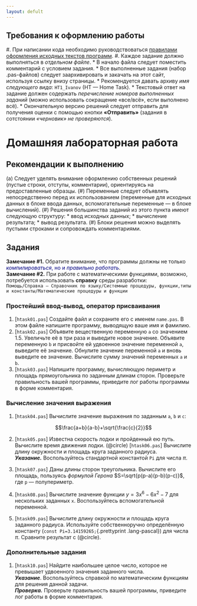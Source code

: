 ```yaml
---
layout: defult
---
```


[//]: <> ( assignment id: 6832 )

## Требования к оформлению работы ##

#. При написании кода необходимо руководствоваться [правилами оформления исходных текстов программ](http://edu.mmcs.sfedu.ru/mod/resource/view.php?id=6828).
#. Каждое задание должно выполняться в _отдельном файле_. 
    * В начало файла следует поместить комментарий с условием задания. 
    * Все выполненные задания (набор .pas-файлов) следует заархивировать и закачать на этот сайт, используя ссылку внизу страницы. 
    * Рекомендуется давать архиву _имя следующего вида_: `HT1_Ivanov` (HT — Home Task).
    * Текстовый ответ на задание должен содержать _перечисление номеров выполненных заданий_ (можно использовать сокращение «все/всё», если выполнено всё).
    * Окончательную версию решений следует отправить для получения оценки с помощью кнопки **«Отправить»** (задания в сотстоянии _«черновик» не проверяются_).

# Домашняя лабораторная работа #

## Рекомендации к выполнению ##

(a) Следует уделять внимание оформлению собственных решений (пустые строки, отступы, комментарии), ориентируясь на предоставленные образцы.
(#) Переменные следует объявлять непосредственно перед их использованием (переменные для исходных данных в блоке ввода данных, вспомогательные переменные — в блоке вычислений).
(#) Решения большинства заданий из этого пункта имеют следующую структуру:
    * ввод исходных данных;
    * вычисление результата;
    * вывод результата. 
(#) Блоки решения можно выделять пустыми строками и сопровождать комментариями. 

## Задания ##

**Замечание \#1.** Обратите внимание, что программы должны не только <font style="color: navy">_компилироваться_, но и _правильно работать_</font>.   
**Замечание \#2.** При работе с математическими функциями, возможно, потребуется использовать **справку** среды разработки:    
    `Помощь/Справка — Справочник по языку/Системные процедуры, функции,типы и константы/Математические процедуры и функции`

### Простейший ввод-вывод, оператор присваивания ###

1. [`htask01.pas`] Создайте файл и сохраните его с именем `name.pas`. В этом файле напишите программу, выводящую ваше имя и фамилию. 
1. [`htask02.pas`] Объявите вещественную переменную `a` со значением 1.5. Увеличьте её в три раза и выведите новое значение. Объявите переменную `b` и присвойте ей удвоенное значение переменной `a`, выведите её значение. Обнулите значение переменной `a` и вновь выведите ее значение. Вычислите сумму значений переменных `a` и `b`. 
1. [`htask03.pas`] Напишите программу, вычисляющую периметр и площадь прямоугольника по заданным длинам сторон. Проверьте правильность вашей программы, приведите лог работы программы в форме комментария.
        
### Вычисление значения выражения ###

1. [`htask04.pas`] Вычислите значение выражения по заданным `a`, `b` и `c`: 
    
    $$\frac{a+b}{a-b}+\sqrt{\frac{c}{2}}$$ 
1. [`htask05.pas`] Известна скорость лодки и пройденный ею путь. Вычислите время движения лодки. 
(@circle) [`htask06.pas`] Вычислите длину окружности и площадь круга заданного радиуса.   
    _**Указание.**_ Воспользуйтесь стандартной константой `Pi` для числа $\pi$. 
1. [`htask07.pas`] Даны длины сторон треугольника. Вычислите его площадь, пользуясь _формулой Герона_ $S=\sqrt{p(p-a)(p-b)(p-c)}$, где `p` — полупериметр. 
1. [`htask08.pas`] Вычислите значение функции $y = 3x^6 - 6x^2 - 7$ для нескольких заданных `x`. Воспользуйтесь вспомогательной переменной. 
1. [`htask09.pas`] Вычислите длину окружности и площадь круга заданного радиуса. 
    Используйте собственноручно определённую константу (`const Pi=3.14159265;`{.prettyprint .lang-pascal}) для числа $\pi$. Сравните результат с (@circle). 

### Дополнительные задания ###

1. [`htask10.pas`] Найдите наибольшее целое число, которое не превышает удвоенного значения заданного числа.    
    _**Указание**_. Воспользуйтесь справкой по математическим функциям для решения данной задачи.   
    _**Проверка.**_ Проверьте правильность вашей программы, приведите лог работы в форме комментария.

